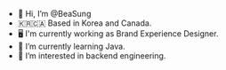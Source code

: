 - 👋 Hi, I’m @BeaSung
- 🇰🇷🇨🇦 Based in Korea and Canada.
- 🖥 I'm currently working as Brand Experience Designer.
- 🌱 I’m currently learning Java.
- 👀 I’m interested in backend engineering.

<!---
BeaSung/BeaSung is a ✨ special ✨ repository because its `README.md` (this file) appears on your GitHub profile.
You can click the Preview link to take a look at your changes.
--->

